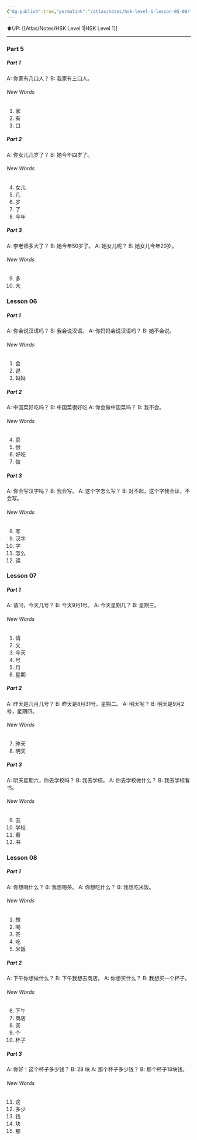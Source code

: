 ```yaml
---
{"dg-publish":true,"permalink":"/atlas/notes/hsk-level-1-lesson-05-08/"}
---
```


⬆️UP: [[Atlas/Notes/HSK Level 1\|HSK Level 1]]

---
### Part 5
##### Part 1
A: 你家有几口人？
B: 我家有三口人。

###### New Words
1. 家
2. 有
3. 口

##### Part 2
A: 你女儿几岁了？
B: 她今年四岁了。

###### New Words
4. 女儿
5. 几
6. 岁
7. 了
8. 今年

##### Part 3
A: 李老师多大了？
B: 她今年50岁了。
A: 她女儿呢？
B: 她女儿今年20岁。

###### New Words
9. 多
10. 大


### Lesson 06
##### Part 1
A: 你会说汉语吗？
B: 我会说汉语。
A: 你妈妈会说汉语吗？
B: 她不会说。


###### New Words
1. 会
2. 说
3. 妈妈

##### Part 2
A: 中国菜好吃吗？
B: 中国菜很好吃
A: 你会做中国菜吗？
B: 我不会。

###### New Words
4. 菜
5. 很
6. 好吃
7. 做

##### Part 3
A: 你会写汉字吗？
B: 我会写。
A: 这个字怎么写？
B: 对不起，这个字我会读，不会写。

###### New Words
8. 写
9. 汉字
10. 字
11. 怎么
12. 读

### Lesson 07
##### Part 1 
A: 请问，今天几号？
B:  今天9月1号。
A: 今天星期几？
B: 星期三。


###### New Words
1. 请
2. 文
3. 今天
4. 号
5. 月
6. 星期

##### Part 2
A: 昨天是几月几号？
B: 昨天是8月31号，星期二。
A: 明天呢？
B: 明天是9月2号，星期四。


###### New Words
7. 昨天
8. 明天

##### Part 3
A: 明天星期六，你去学校吗？
B: 我去学校。
A: 你去学校做什么？
B: 我去学校看书。


###### New Words
9. 去
10. 学校
11. 看
12. 书
### Lesson 08
##### Part 1
A: 你想喝什么？
B: 我想喝茶。
A: 你想吃什么？
B: 我想吃米饭。


###### New Words
1. 想
2. 喝
3. 茶
4. 吃
5. 米饭

##### Part 2
A: 下午你想做什么？
B: 下午我想去商店。
A: 你想买什么？
B: 我想买一个杯子。

###### New Words
6. 下午
7. 商店
8. 买
9. 个
10. 杯子

##### Part 3
A: 你好！这个杯子多少钱？
B: 28 块
A: 那个杯子多少钱？
B: 那个杯子18块钱。

###### New Words
11. 这
12. 多少
13. 钱
14. 块
15. 那